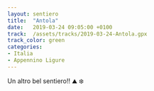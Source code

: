 ```yaml
---
layout: sentiero
title:  "Antola"
date:   2019-03-24 09:05:00 +0100
track:  /assets/tracks/2019-03-24-Antola.gpx
track_color: green
categories:
- Italia
- Appennino Ligure
---
```


Un altro bel sentiero!! :mountain: :snowflake: